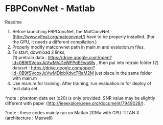 # FBPConvNet - Matlab

Readme

1. Before launching FBPConvNet, the MatConvNet (http://www.vlfeat.org/matconvnet/) have to be properly installed. (For the GPU, it needs a different compilation.)
2. Properly modify matconvnet path in main.m and evalution.m files.
3. To start, download 2 links;  
(1) pretrain data : https://drive.google.com/open?id=0B9fSVcoxJuVwMVJ1eWFPdEEwbWs , then put into retrain folder
(2) dataset : https://drive.google.com/open?id=0B9fSVcoxJuVwMDlxbXdvcTRaM2M just place in the same folder with main.m
4. Use main.m for training. After training, run evaluation.m for deploy of test data set.

*note : phantom data set (x20) is only provided. SNR value may be slightly different with paper (http://ieeexplore.ieee.org/document/7949028/). 

*note : these codes mainly ran on Matlab 2016a with GPU TITAN X (architecture : Maxwell)

